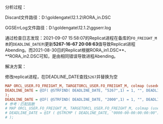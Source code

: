 分析过程：

Discard文件路径：D:\goldengate\12.1.2\RORA_in.DSC

GGSErrLog文件路径：D:\goldengate\12.1.2\ggserr.log

通过检查日志发现：2021-09-07 15:58:07的Replicat进程在备库的`FO_FREIGHT_M表`的`DEADLINE_DATE列`更新**5267-16-67 20:08:63**值导致Replicat进程Abending。而2021-08-30日的Replicat根据RORA_in1.DSC**、**RORA_in2.DSC可知，是由相同错误导致进程Abending。



解决方案：

修改replicat进程，在DEADLINE_DATE查找`5267`并替换为空

```ini
MAP ORCL_USER.FO_FREIGHT_M, TARGETORCL_USER.FO_FREIGHT_M, colmap (usedefaults,
DEADLINE_DATE = @IF( @STRFIND( DEADLINE_DATE, "5267",1) = 1, "", DEADLINE_DATE)
);
DEADLINE_DATE = @IF( @STRFIND( DEADLINE_DATE, "2000",1) = 1, "", DEADLINE_DATE
# 参考：匹配函数
# MAP ORCL_USER.FO_FREIGHT_M, TARGETORCL_USER.FO_FREIGHT_M, colmap (usedefaults,
# DEADLINE_DATE = @IF ( @STRCMP ( DEADLINE_DATE, "0000-00-00:00:00:00") = 0, "", DEADLINE_DATE)
# );
```

